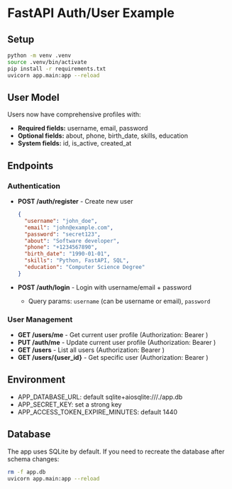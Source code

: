 # FastAPI Auth/User Example

## Setup

```bash
python -m venv .venv
source .venv/bin/activate
pip install -r requirements.txt
uvicorn app.main:app --reload
```

## User Model

Users now have comprehensive profiles with:
- **Required fields:** username, email, password
- **Optional fields:** about, phone, birth_date, skills, education
- **System fields:** id, is_active, created_at

## Endpoints

### Authentication
- **POST /auth/register** - Create new user
  ```json
  {
    "username": "john_doe",
    "email": "john@example.com", 
    "password": "secret123",
    "about": "Software developer",
    "phone": "+1234567890",
    "birth_date": "1990-01-01",
    "skills": "Python, FastAPI, SQL",
    "education": "Computer Science Degree"
  }
  ```

- **POST /auth/login** - Login with username/email + password
  - Query params: `username` (can be username or email), `password`

### User Management
- **GET /users/me** - Get current user profile (Authorization: Bearer <token>)
- **PUT /auth/me** - Update current user profile (Authorization: Bearer <token>)
- **GET /users** - List all users (Authorization: Bearer <token>)
- **GET /users/{user_id}** - Get specific user (Authorization: Bearer <token>)

## Environment

- APP_DATABASE_URL: default sqlite+aiosqlite:///./app.db
- APP_SECRET_KEY: set a strong key
- APP_ACCESS_TOKEN_EXPIRE_MINUTES: default 1440

## Database

The app uses SQLite by default. If you need to recreate the database after schema changes:
```bash
rm -f app.db
uvicorn app.main:app --reload
```
